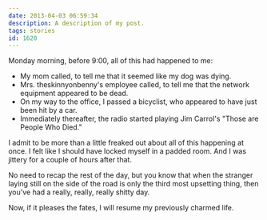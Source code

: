 ```yaml
---
date: 2013-04-03 06:59:34
description: A description of my post.
tags: stories
id: 1620
---
```

Monday morning, before 9:00, all of this had happened to me:

<ul><li>My mom called, to tell me that it seemed like my dog was dying.</li>

<li>Mrs. theskinnyonbenny's employee called, to tell me that the network equipment appeared to be dead.</li>

<li>On my way to the office, I passed a bicyclist, who appeared to have just been hit by a car.</li>

<li>Immediately thereafter, the radio started playing Jim Carrol's "Those are People Who Died."</li></ul>

I admit to be more than a little freaked out about all of this happening at once.  I felt like I should have locked myself in a padded room.  And I was jittery for a couple of hours after that.

No need to recap the rest of the day, but you know that when the stranger laying still on the side of the road is only the third most upsetting thing, then you've had a really, really, really shitty day.

Now, if it pleases the fates, I will resume my previously charmed life.